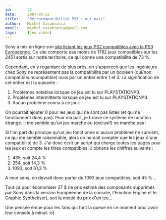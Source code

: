 ```yaml
---
id:       22
date:     2007-03-22
title:    "Rétrocompatibilité PS3 : oui mais"
author:   Michel Casabianca
email:    michel.casabianca@gmail.com
tags:     [jeu video]
---
```


Sony a mis en ligne son [site listant les jeux PS2 compatibles avec la PS3 Européenne](http://faq.eu.playstation.com/bc/bcGames.htm). Ce site comporte pas moins de 1782 jeux compatibles sur les 2451 sortis sur notre territoire, ce qui donne une compatibilité de 73 %.

Cependant, en y regardant de plus près, on s'apperçoit que les ingénieurs chez Sony ne représentent pas la compatibilité par un booléen (oui/non, compatible/incompatible) mais par un entier entre 1 et 3. La signification de cet entier est la suivante :

1. Problèmes notables lorsque ce jeu est lu sur PLAYSTATION®3.
2. Problèmes intermittents lorsque ce jeu est lu sur PLAYSTATION®3.
3. Aucun problème connu à ce jour.

On pourrait ajouter 0 pour les jeux qui ne sont pas listés (et qui ne fonctionnent donc pas). Pour ma part, je trouve ce système de notation étrange. Il me semble qu'un jeu marche ou (exclusif) ne marche pas !

Si l'on part du principe qu'un jeu fonctionne si aucun problème ne survient, ce qui me semble raisonnable, alors on ne doit compter que les jeux d'une compatibilité de 3. J'ai donc écrit un script qui charge toutes les pages pour les jeux et compte les titres compatibles. J'obtiens les chiffres suivants :

1. 435, soit 24,4 %
2. 254, soit 14,3 %
3. 1093, soit 61,3 %

A mon sens, on devrait donc parler de 1093 jeux compatibles, soit 45 %...

Tout ça pour économiser 27 $ (le prix estimé des composants supprimés par Sony dans la version Européenne de la console, l'Emotion Engine et le Graphic Synthetiser), soit la moitié du prix d'un jeu...

Une pensée émue pour les fans qui font la queue en ce moment pour avoir leur console à minuit :o)

